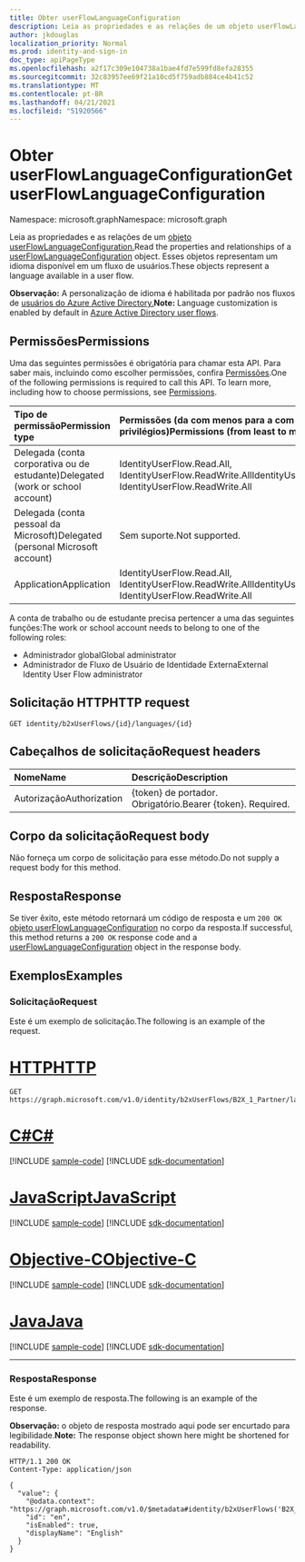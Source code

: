 ```yaml
---
title: Obter userFlowLanguageConfiguration
description: Leia as propriedades e as relações de um objeto userFlowLanguageConfiguration.
author: jkdouglas
localization_priority: Normal
ms.prod: identity-and-sign-in
doc_type: apiPageType
ms.openlocfilehash: a2f17c309e104738a1bae4fd7e599fd8efa28355
ms.sourcegitcommit: 32c83957ee69f21a10cd5f759adb884ce4b41c52
ms.translationtype: MT
ms.contentlocale: pt-BR
ms.lasthandoff: 04/21/2021
ms.locfileid: "51920566"
---
```

# <a name="get-userflowlanguageconfiguration"></a><span data-ttu-id="47d31-103">Obter userFlowLanguageConfiguration</span><span class="sxs-lookup"><span data-stu-id="47d31-103">Get userFlowLanguageConfiguration</span></span>

<span data-ttu-id="47d31-104">Namespace: microsoft.graph</span><span class="sxs-lookup"><span data-stu-id="47d31-104">Namespace: microsoft.graph</span></span>

<span data-ttu-id="47d31-105">Leia as propriedades e as relações de um [objeto userFlowLanguageConfiguration.](../resources/userflowlanguageconfiguration.md)</span><span class="sxs-lookup"><span data-stu-id="47d31-105">Read the properties and relationships of a [userFlowLanguageConfiguration](../resources/userflowlanguageconfiguration.md) object.</span></span> <span data-ttu-id="47d31-106">Esses objetos representam um idioma disponível em um fluxo de usuários.</span><span class="sxs-lookup"><span data-stu-id="47d31-106">These objects represent a language available in a user flow.</span></span>

<span data-ttu-id="47d31-107">**Observação:** A personalização de idioma é habilitada por padrão nos fluxos de [usuários do Azure Active Directory.](../resources/b2xidentityuserflow.md)</span><span class="sxs-lookup"><span data-stu-id="47d31-107">**Note:** Language customization is enabled by default in [Azure Active Directory user flows](../resources/b2xidentityuserflow.md).</span></span>

## <a name="permissions"></a><span data-ttu-id="47d31-108">Permissões</span><span class="sxs-lookup"><span data-stu-id="47d31-108">Permissions</span></span>

<span data-ttu-id="47d31-p102">Uma das seguintes permissões é obrigatória para chamar esta API. Para saber mais, incluindo como escolher permissões, confira [Permissões](/graph/permissions-reference).</span><span class="sxs-lookup"><span data-stu-id="47d31-p102">One of the following permissions is required to call this API. To learn more, including how to choose permissions, see [Permissions](/graph/permissions-reference).</span></span>

|<span data-ttu-id="47d31-111">Tipo de permissão</span><span class="sxs-lookup"><span data-stu-id="47d31-111">Permission type</span></span>      | <span data-ttu-id="47d31-112">Permissões (da com menos para a com mais privilégios)</span><span class="sxs-lookup"><span data-stu-id="47d31-112">Permissions (from least to most privileged)</span></span>              |
|:--------------------|:---------------------------------------------------------|
|<span data-ttu-id="47d31-113">Delegada (conta corporativa ou de estudante)</span><span class="sxs-lookup"><span data-stu-id="47d31-113">Delegated (work or school account)</span></span>|<span data-ttu-id="47d31-114">IdentityUserFlow.Read.All, IdentityUserFlow.ReadWrite.All</span><span class="sxs-lookup"><span data-stu-id="47d31-114">IdentityUserFlow.Read.All, IdentityUserFlow.ReadWrite.All</span></span>|
|<span data-ttu-id="47d31-115">Delegada (conta pessoal da Microsoft)</span><span class="sxs-lookup"><span data-stu-id="47d31-115">Delegated (personal Microsoft account)</span></span>| <span data-ttu-id="47d31-116">Sem suporte.</span><span class="sxs-lookup"><span data-stu-id="47d31-116">Not supported.</span></span>|
|<span data-ttu-id="47d31-117">Application</span><span class="sxs-lookup"><span data-stu-id="47d31-117">Application</span></span>|<span data-ttu-id="47d31-118">IdentityUserFlow.Read.All, IdentityUserFlow.ReadWrite.All</span><span class="sxs-lookup"><span data-stu-id="47d31-118">IdentityUserFlow.Read.All, IdentityUserFlow.ReadWrite.All</span></span>|

<span data-ttu-id="47d31-119">A conta de trabalho ou de estudante precisa pertencer a uma das seguintes funções:</span><span class="sxs-lookup"><span data-stu-id="47d31-119">The work or school account needs to belong to one of the following roles:</span></span>

* <span data-ttu-id="47d31-120">Administrador global</span><span class="sxs-lookup"><span data-stu-id="47d31-120">Global administrator</span></span>
* <span data-ttu-id="47d31-121">Administrador de Fluxo de Usuário de Identidade Externa</span><span class="sxs-lookup"><span data-stu-id="47d31-121">External Identity User Flow administrator</span></span>

## <a name="http-request"></a><span data-ttu-id="47d31-122">Solicitação HTTP</span><span class="sxs-lookup"><span data-stu-id="47d31-122">HTTP request</span></span>

<!-- {
  "blockType": "ignored"
}
-->

``` http
GET identity/b2xUserFlows/{id}/languages/{id}
```

## <a name="request-headers"></a><span data-ttu-id="47d31-123">Cabeçalhos de solicitação</span><span class="sxs-lookup"><span data-stu-id="47d31-123">Request headers</span></span>

|<span data-ttu-id="47d31-124">Nome</span><span class="sxs-lookup"><span data-stu-id="47d31-124">Name</span></span>|<span data-ttu-id="47d31-125">Descrição</span><span class="sxs-lookup"><span data-stu-id="47d31-125">Description</span></span>|
|:---|:---|
|<span data-ttu-id="47d31-126">Autorização</span><span class="sxs-lookup"><span data-stu-id="47d31-126">Authorization</span></span>|<span data-ttu-id="47d31-p103">{token} de portador. Obrigatório.</span><span class="sxs-lookup"><span data-stu-id="47d31-p103">Bearer {token}. Required.</span></span>|

## <a name="request-body"></a><span data-ttu-id="47d31-129">Corpo da solicitação</span><span class="sxs-lookup"><span data-stu-id="47d31-129">Request body</span></span>

<span data-ttu-id="47d31-130">Não forneça um corpo de solicitação para esse método.</span><span class="sxs-lookup"><span data-stu-id="47d31-130">Do not supply a request body for this method.</span></span>

## <a name="response"></a><span data-ttu-id="47d31-131">Resposta</span><span class="sxs-lookup"><span data-stu-id="47d31-131">Response</span></span>

<span data-ttu-id="47d31-132">Se tiver êxito, este método retornará um código de resposta e um `200 OK` [objeto userFlowLanguageConfiguration](../resources/userflowlanguageconfiguration.md) no corpo da resposta.</span><span class="sxs-lookup"><span data-stu-id="47d31-132">If successful, this method returns a `200 OK` response code and a [userFlowLanguageConfiguration](../resources/userflowlanguageconfiguration.md) object in the response body.</span></span>

## <a name="examples"></a><span data-ttu-id="47d31-133">Exemplos</span><span class="sxs-lookup"><span data-stu-id="47d31-133">Examples</span></span>

### <a name="request"></a><span data-ttu-id="47d31-134">Solicitação</span><span class="sxs-lookup"><span data-stu-id="47d31-134">Request</span></span>

<span data-ttu-id="47d31-135">Este é um exemplo de solicitação.</span><span class="sxs-lookup"><span data-stu-id="47d31-135">The following is an example of the request.</span></span>


# <a name="http"></a>[<span data-ttu-id="47d31-136">HTTP</span><span class="sxs-lookup"><span data-stu-id="47d31-136">HTTP</span></span>](#tab/http)
<!-- {
  "blockType": "request",
  "name": "get_userflowlanguageconfiguration_3"
}
-->

``` http
GET https://graph.microsoft.com/v1.0/identity/b2xUserFlows/B2X_1_Partner/languages/en
```
# <a name="c"></a>[<span data-ttu-id="47d31-137">C#</span><span class="sxs-lookup"><span data-stu-id="47d31-137">C#</span></span>](#tab/csharp)
[!INCLUDE [sample-code](../includes/snippets/csharp/get-userflowlanguageconfiguration-3-csharp-snippets.md)]
[!INCLUDE [sdk-documentation](../includes/snippets/snippets-sdk-documentation-link.md)]

# <a name="javascript"></a>[<span data-ttu-id="47d31-138">JavaScript</span><span class="sxs-lookup"><span data-stu-id="47d31-138">JavaScript</span></span>](#tab/javascript)
[!INCLUDE [sample-code](../includes/snippets/javascript/get-userflowlanguageconfiguration-3-javascript-snippets.md)]
[!INCLUDE [sdk-documentation](../includes/snippets/snippets-sdk-documentation-link.md)]

# <a name="objective-c"></a>[<span data-ttu-id="47d31-139">Objective-C</span><span class="sxs-lookup"><span data-stu-id="47d31-139">Objective-C</span></span>](#tab/objc)
[!INCLUDE [sample-code](../includes/snippets/objc/get-userflowlanguageconfiguration-3-objc-snippets.md)]
[!INCLUDE [sdk-documentation](../includes/snippets/snippets-sdk-documentation-link.md)]

# <a name="java"></a>[<span data-ttu-id="47d31-140">Java</span><span class="sxs-lookup"><span data-stu-id="47d31-140">Java</span></span>](#tab/java)
[!INCLUDE [sample-code](../includes/snippets/java/get-userflowlanguageconfiguration-3-java-snippets.md)]
[!INCLUDE [sdk-documentation](../includes/snippets/snippets-sdk-documentation-link.md)]

---


### <a name="response"></a><span data-ttu-id="47d31-141">Resposta</span><span class="sxs-lookup"><span data-stu-id="47d31-141">Response</span></span>

<span data-ttu-id="47d31-142">Este é um exemplo de resposta.</span><span class="sxs-lookup"><span data-stu-id="47d31-142">The following is an example of the response.</span></span>

<span data-ttu-id="47d31-143">**Observação:** o objeto de resposta mostrado aqui pode ser encurtado para legibilidade.</span><span class="sxs-lookup"><span data-stu-id="47d31-143">**Note:** The response object shown here might be shortened for readability.</span></span>
<!-- {
  "blockType": "response",
  "truncated": true,
  "@odata.type": "microsoft.graph.userFlowLanguageConfiguration"
}
-->

``` http
HTTP/1.1 200 OK
Content-Type: application/json

{
  "value": {
    "@odata.context": "https://graph.microsoft.com/v1.0/$metadata#identity/b2xUserFlows('B2X_1_Partner')/languages/$entity",
    "id": "en",
    "isEnabled": true,
    "displayName": "English"
  }
}
```
